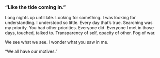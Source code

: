 ### “Like the tide coming in.”

Long nights up until late. Looking for something. I was looking for understanding. I understood so little. Every day that’s true. Searching was my priority. You had other priorities. Everyone did. Everyone I met in those days, touched, talked to. Transparency of self, opacity of other. Fog of war.

We see what we see. I wonder what you saw in me. 

“We all have our motives.”